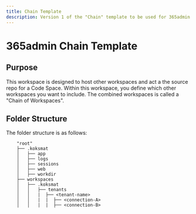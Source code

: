 ```yaml
---
title: Chain Template
description: Version 1 of the "Chain" template to be used for 365admin
---
```


# 365admin Chain Template

## Purpose

This workspace is designed to host other workspaces and act a the source repo for a Code Space. Within this workspace, 
you define which other workspaces you want to include. The combined workspaces is called a "Chain of Workspaces".



## Folder Structure

The folder structure is as follows:

```
    "root"
    ├── .koksmat
    │   ├── app
    │   ├── logs
    │   ├── sessions
    │   ├── web
    │   ├── workdir
    ├── workspaces
    │   ├── .koksmat
    │   │   ├── tenants
    │   │   |  ├── <tenant-name>
    │   │   |  |  ├── <connection-A>
    │   │   |  |  ├── <connection-B>
    
```
